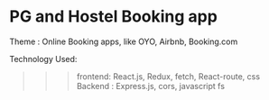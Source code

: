# PG and Hostel Booking app

Theme : Online Booking apps, like OYO, Airbnb, Booking.com

Technology Used:
>>> frontend: React.js, Redux, fetch, React-route, css
>>> Backend : Express.js, cors, javascript fs
